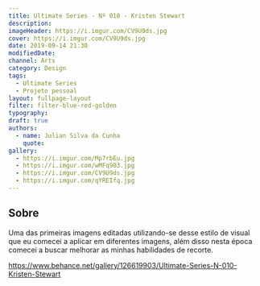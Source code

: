 ```yaml
---
title: Ultimate Series - Nº 010 - Kristen Stewart
description:
imageHeader: https://i.imgur.com/CV9U9ds.jpg
cover: https://i.imgur.com/CV9U9ds.jpg
date: 2019-09-14 21:30
modifiedDate:
channel: Arts
category: Design
tags:
  - Ultimate Series
  - Projeto pessoal
layout: fullpage-layout
filter: filter-blue-red-golden
typography:
draft: true
authors:
  - name: Julian Silva da Cunha
    quote:
gallery:
  - https://i.imgur.com/Mp7rbEu.jpg
  - https://i.imgur.com/wMFq903.jpg
  - https://i.imgur.com/CV9U9ds.jpg
  - https://i.imgur.com/qYREIfq.jpg
---
```


## Sobre

Uma das primeiras imagens editadas utilizando-se desse estilo de visual que eu comecei a aplicar em diferentes imagens, além disso nesta época comecei a buscar melhorar as minhas habilidades de recorte.

https://www.behance.net/gallery/126619903/Ultimate-Series-N-010-Kristen-Stewart
